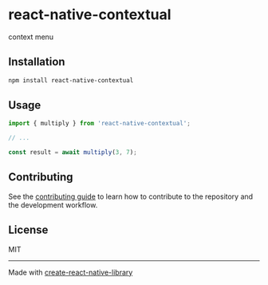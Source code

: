 # react-native-contextual

context menu

## Installation

```sh
npm install react-native-contextual
```

## Usage

```js
import { multiply } from 'react-native-contextual';

// ...

const result = await multiply(3, 7);
```

## Contributing

See the [contributing guide](CONTRIBUTING.md) to learn how to contribute to the repository and the development workflow.

## License

MIT

---

Made with [create-react-native-library](https://github.com/callstack/react-native-builder-bob)
